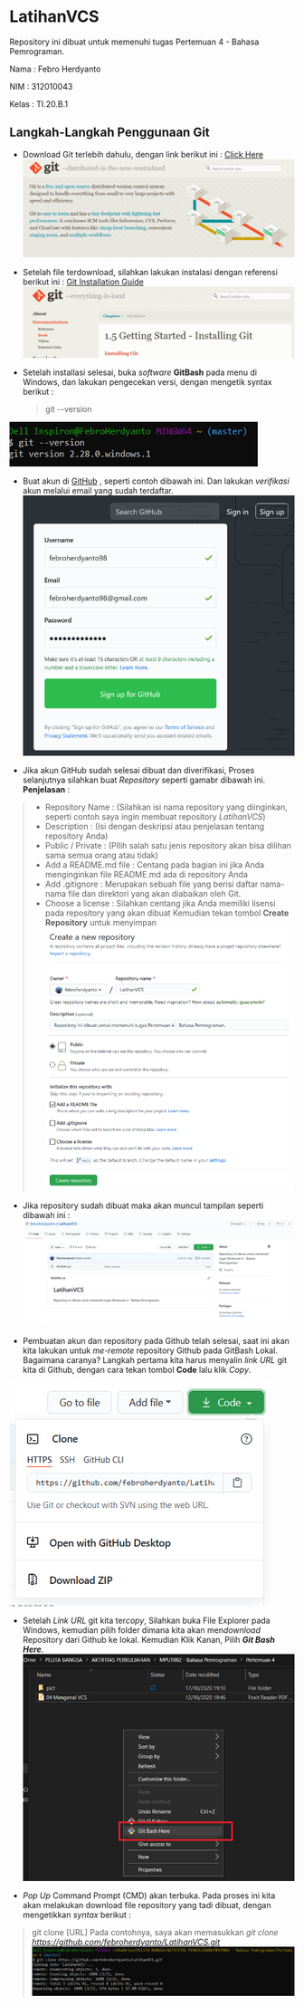 # LatihanVCS
Repository ini dibuat untuk memenuhi tugas Pertemuan 4 - Bahasa Pemrograman.

Nama    : Febro Herdyanto

NIM     : 312010043

Kelas   : TI.20.B.1

## Langkah-Langkah Penggunaan Git

* Download Git terlebih dahulu, dengan link berikut ini : [Click Here](https://git-scm.com/)
![Gambar Git SCM](pict/git-scm.PNG)

* Setelah file terdownload, silahkan lakukan instalasi dengan referensi berikut ini : [Git Installation Guide](https://git-scm.com/book/en/v2/Getting-Started-Installing-Git)
![Gambar Installation Guide](pict/git-install-guide.PNG)

* Setelah installasi selesai, buka *software* **GitBash** pada menu di Windows, dan lakukan pengecekan versi, dengan mengetik syntax berikut :
    > git --version

![Git Pict Version Check](pict/git-version.PNG)

* Buat akun di [GitHub](https://github.com) , seperti contoh dibawah ini. Dan lakukan *verifikasi* akun melalui email yang sudah terdaftar. 
![Picture Github SignUp](pict/github-signup.PNG)

* Jika akun GitHub sudah selesai dibuat dan diverifikasi, Proses selanjutnya silahkan buat *Repository* seperti gamabr dibawah ini.
**Penjelasan** : 
> * Repository Name : (Silahkan isi nama repository yang diinginkan, seperti contoh saya ingin membuat repository *LatihanVCS*)
> * Description : (Isi dengan deskripsi atau penjelasan tentang repository Anda)
> * Public / Private : (PIlih salah satu jenis repository akan bisa dilihan sama semua orang atau tidak)
> * Add a README.md file : Centang pada bagian ini jika Anda menginginkan file README.md ada di repository Anda
> * Add .gitignore : Merupakan  sebuah file yang berisi daftar nama-nama file dan direktori yang akan diabaikan oleh Git.
> * Choose a license : Silahkan centang jika Anda memiliki lisensi pada repository yang akan dibuat
Kemudian tekan tombol **Create Repository** untuk menyimpan
![Picture Create Github Repository](pict/github-create-repo.PNG)

* Jika repository sudah dibuat maka akan muncul tampilan seperti dibawah ini :
![Picture - Github View 1](pict/github-view.PNG)

* Pembuatan akun dan repository pada Github telah selesai, saat ini akan kita lakukan untuk *me-remote* repository Github pada GitBash Lokal. Bagaimana caranya?
Langkah pertama kita harus menyalin *link URL* git kita di Github, dengan cara tekan tombol **Code** lalu klik *Copy*.

![Picture - Copy Link Github](pict/github-code.PNG)

* Setelah *Link URL* git kita ter*copy*, Silahkan buka File Explorer pada Windows, kemudian pilih folder dimana kita akan men*download* Repository dari Github ke lokal. Kemudian Klik Kanan, Pilih ***Git Bash Here***.
![Picture - Git Bash Here](pict/gitbash-here.png)

* *Pop Up* Command Prompt (CMD) akan terbuka. Pada proses ini kita akan melakukan download file repository yang tadi dibuat, dengan mengetikkan *syntax* berikut :
> git clone [URL]
Pada contohnya, saya akan memasukkan *git clone https://github.com/febroherdyanto/LatihanVCS.git*
![Picture Git Clone](pict/git-clone.PNG)